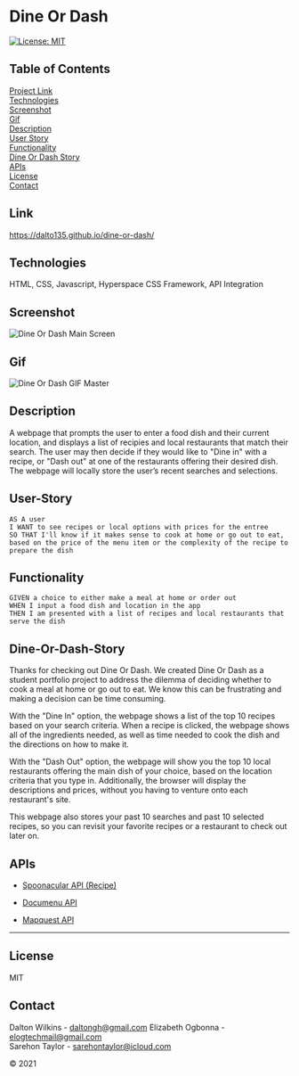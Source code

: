 # Dine Or Dash

[![License: MIT](https://img.shields.io/badge/License-MIT-blue.svg)](https://opensource.org/licenses/MIT)

## Table of Contents
[Project Link](#Link)  
[Technologies](#Technologies)  
[Screenshot](#Screenshot)  
[Gif](#Gif)  
[Description](#Description)  
[User Story](#User-Story)  
[Functionality](#Functionality)  
[Dine Or Dash Story](#Dine-Or-Dash-Story)  
[APIs](#APIs)  
[License](#License)  
[Contact](#Contact)

## Link
https://dalto135.github.io/dine-or-dash/

## Technologies
HTML, CSS, Javascript, Hyperspace CSS Framework, API Integration

## Screenshot
![Dine Or Dash Main Screen](https://user-images.githubusercontent.com/74032335/111031288-cc5ec380-83d4-11eb-8e7f-f9de00e43330.PNG)

## Gif
![Dine Or Dash GIF Master](https://user-images.githubusercontent.com/74032335/111031196-42165f80-83d4-11eb-828f-278e7b8efd96.gif)

## Description
A webpage that prompts the user to enter a food dish and their current location, and displays a list of recipies and local restaurants that match their search. The user may then decide if they would like to "Dine in" with a recipe, or "Dash out" at one of the restaurants offering their desired dish. The webpage will locally store the user’s recent searches and selections.

## User-Story
```
AS A user
I WANT to see recipes or local options with prices for the entree
SO THAT I'll know if it makes sense to cook at home or go out to eat, based on the price of the menu item or the complexity of the recipe to prepare the dish
```

## Functionality
```
GIVEN a choice to either make a meal at home or order out
WHEN I input a food dish and location in the app
THEN I am presented with a list of recipes and local restaurants that serve the dish
```

## Dine-Or-Dash-Story
Thanks for checking out Dine Or Dash. We created Dine Or Dash as a student portfolio project to address the dilemma of deciding whether to cook a meal at home or go out to eat. We know this can be frustrating and making a decision can be time consuming.

With the "Dine In" option, the webpage shows a list of the top 10 recipes based on your search criteria. When a recipe is clicked, the webpage shows all of the ingredients needed, as well as time needed to cook the dish and the directions on how to make it.

With the "Dash Out" option, the webpage will show you the top 10 local restaurants offering the main dish of your choice, based on the location criteria that you type in. Additionally, the browser will display the descriptions and prices, without you having to venture onto each restaurant's site.

This webpage also stores your past 10 searches and past 10 selected recipes, so you can revisit your favorite recipes or a restaurant to check out later on.


## APIs

* [Spoonacular API (Recipe)](https://api.spoonacular.com/recipes/)

* [Documenu API](https://documenu.p.rapidapi.com/menuitems/search/geo?lat=)

* [Mapquest API](https://developer.mapquest.com/documentation/geocoding-api/)

- - -

## License
MIT

## Contact
Dalton Wilkins - daltongh@gmail.com 
Elizabeth Ogbonna - elogtechmail@gmail.com  
Sarehon Taylor - sarehontaylor@icloud.com

© 2021
